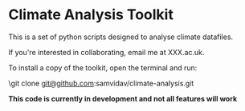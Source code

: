 # Climate Analysis Toolkit

This is a set of python scripts designed to analyse climate datafiles.

If you're interested in collaborating, email me at XXX.ac.uk.

To install a copy of the toolkit, open the terminal and run:

\git clone git@github.com:samvidav/climate-analysis.git

**This code is currently in development and not all features will work**
